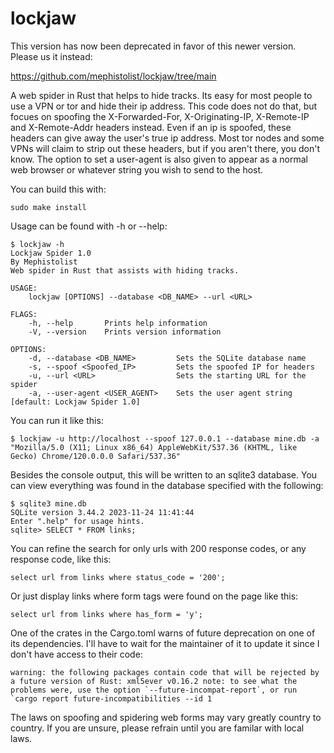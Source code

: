 # lockjaw

This version has now been deprecated in favor of this newer version. Please us it instead:

https://github.com/mephistolist/lockjaw/tree/main

A web spider in Rust that helps to hide tracks. Its easy for most people to use a VPN or tor and hide their ip address. This code does not do that, but focues on spoofing the X-Forwarded-For, X-Originating-IP, X-Remote-IP and X-Remote-Addr headers instead. Even if an ip is spoofed, these headers can give away the user's true ip address. Most tor nodes and some VPNs will claim to strip out these headers, but if you aren't there, you don't know. The option to set a user-agent is also given to appear as a normal web browser or whatever string you wish to send to the host.

You can build this with:

```sudo make install```

Usage can be found with -h or --help:

```
$ lockjaw -h             
Lockjaw Spider 1.0
By Mephistolist
Web spider in Rust that assists with hiding tracks.

USAGE:
    lockjaw [OPTIONS] --database <DB_NAME> --url <URL>

FLAGS:
    -h, --help       Prints help information
    -V, --version    Prints version information

OPTIONS:
    -d, --database <DB_NAME>         Sets the SQLite database name
    -s, --spoof <Spoofed_IP>         Sets the spoofed IP for headers
    -u, --url <URL>                  Sets the starting URL for the spider
    -a, --user-agent <USER_AGENT>    Sets the user agent string [default: Lockjaw Spider 1.0]
```

You can run it like this:

```
$ lockjaw -u http://localhost --spoof 127.0.0.1 --database mine.db -a "Mozilla/5.0 (X11; Linux x86_64) AppleWebKit/537.36 (KHTML, like Gecko) Chrome/120.0.0.0 Safari/537.36"
```

Besides the console output, this will be written to an sqlite3 database. You can view everything was found in the database specified with the following:

```
$ sqlite3 mine.db                                                                   
SQLite version 3.44.2 2023-11-24 11:41:44
Enter ".help" for usage hints.
sqlite> SELECT * FROM links;
```

You can refine the search for only urls with 200 response codes, or any response code, like this:

```select url from links where status_code = '200';```

Or just display links where form tags were found on the page like this:

```select url from links where has_form = 'y';```

One of the crates in the Cargo.toml warns of future deprecation on one of its dependencies. I'll have to wait for the maintainer of it to update it since I don't have access to their code:

```
warning: the following packages contain code that will be rejected by a future version of Rust: xml5ever v0.16.2 note: to see what the problems were, use the option `--future-incompat-report`, or run `cargo report future-incompatibilities --id 1
```

The laws on spoofing and spidering web forms may vary greatly country to country. If you are unsure, please refrain until you are familar with local laws. 
